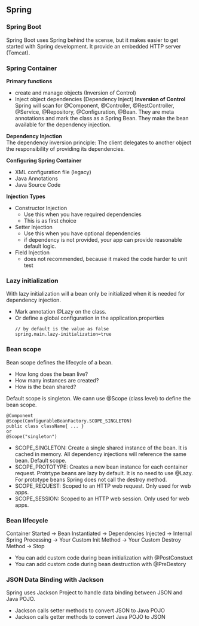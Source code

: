 ## Spring 

### Spring Boot
Spring Boot uses Spring behind the scense, but it makes easier to get started with Spring development. 
It provide an embedded HTTP server (Tomcat).

### Spring Container
**Primary functions**
- create and manage objects (Inversion of Control)
- Inject object dependencies (Dependency Inject)
**Inversion of Control**
Spring will scan for @Component, @Controller, @RestController, @Service, @Repository, @Configuration, @Bean. They are meta annotations and mark the class as a Spring Bean. They make the bean available for the dependency injection.

**Dependency Injection** <br>
The dependency inversion principle: The client delegates to another object the responsibility of providing its dependencies.

**Configuring Spring Container**
- XML configuration file (legacy)
- Java Annotations
- Java Source Code

**Injection Types**
- Constructor Injection
  - Use this when you have required dependencies
  - This is as first choice
- Setter Injection
  - Use this when you have optional dependencies
  - if dependency is not provided, your app can provide reasonable default logic.
- Field Injection
  - does not recommended, because it maked the code harder to unit test

### Lazy initialization
With lazy initialization will a bean only be initialized when it is needed for dependency injection.
- Mark annotation @Lazy on the class.
- Or define a global configuration in the application.properties 
  ```
  // by default is the value as false
  spring.main.lazy-initialization=true
  ```

### Bean scope
Bean scope defines the lifecycle of a bean. 
- How long does the bean live?
- How many instances are created?
- How is the bean shared?

Default scope is singleton. We cann use @Scope (class level) to define the bean scope.
```
@Component
@Scope(ConfigurableBeanFactory.SCOPE_SINGLETON)
public class className{ ... }
or
@Scope("singleton")
```
- SCOPE_SINGLETON: Create a single shared instance of the bean. It is cached in memory. All dependency injections will reference the same bean. Default scope.
- SCOPE_PROTOTYPE: Creates a new bean instance for each container request. Protrtype beans are lazy by default. It is no need to use @Lazy. For prototype beans Spring does not call the destroy method.
- SCOPE_REQUEST: Scoped to an HTTP web request. Only used for web apps.
- SCOPE_SESSION: Scoped to an HTTP web session. Only used for web apps.

### Bean lifecycle
Container Started -> Bean Instantiated -> Dependencies Injected -> Internal Spring Processing -> Your Custom Init Method -> Your Custom Destroy Method -> Stop
- You can add custom code during bean initialization with @PostConstuct
- You can add custom code during bean destruction with @PreDestory

### JSON Data Binding with Jackson
Spring uses Jackson Project to handle data binding between JSON and Java POJO.
- Jackson calls setter methods to convert JSON to Java POJO
- Jackson calls getter methods to convert Java POJO to JSON




